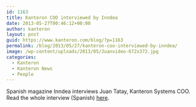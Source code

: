 ```yaml
---
id: 1163
title: Kanteron COO interviewed by Inndea
date: 2013-05-27T00:46:12+00:00
author: kanteron
layout: post
guid: https://www.kanteron.com/blog/?p=1163
permalink: /blog/2013/05/27/kanteron-coo-interviewed-by-inndea/
image: /wp-content/uploads/2013/05/Juanvideo-672x372.jpg
categories:
  - Kanteron
  - Kanteron News
  - People
---
```

Spanish magazine Inndea interviews Juan Tatay, Kanteron Systems COO. Read the whole interview (Spanish) <a title="https://inndeavalencia.com/entrevista-a-juan-tatay-director-general-de-kanteron-systems-el-emprendedor-nunca-debe-dar-las-cosas-por-asumidas-hay-que-desafiar-a-lo-establecido-y-no-dejarse-llevar" href="https://inndeavalencia.com/entrevista-a-juan-tatay-director-general-de-kanteron-systems-el-emprendedor-nunca-debe-dar-las-cosas-por-asumidas-hay-que-desafiar-a-lo-establecido-y-no-dejarse-llevar" target="_blank">here</a>.